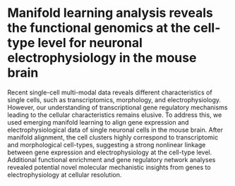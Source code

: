 # Manifold learning analysis reveals the functional genomics at the cell-type level for neuronal electrophysiology in the mouse brain 
Recent single-cell multi-modal data reveals different characteristics of single cells, such as transcriptomics, morphology, and electrophysiology. However, our understanding of transcriptional gene regulatory mechanisms leading to the cellular characteristics remains elusive. To address this, we used emerging manifold learning to align gene expression and electrophysiological data of single neuronal cells in the mouse brain. After manifold alignment, the cell clusters highly correspond to transcriptomic and morphological cell-types, suggesting a strong nonlinear linkage between gene expression and electrophysiology at the cell-type level. Additional functional enrichment and gene regulatory network analyses revealed potential novel molecular mechanistic insights from genes to electrophysiology at cellular resolution.
